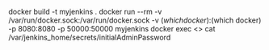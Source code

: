  docker build -t myjenkins .
docker run --rm -v /var/run/docker.sock:/var/run/docker.sock -v $(which docker):$(which docker) -p 8080:8080 -p 50000:50000 myjenkins
docker exec <> cat /var/jenkins_home/secrets/initialAdminPassword